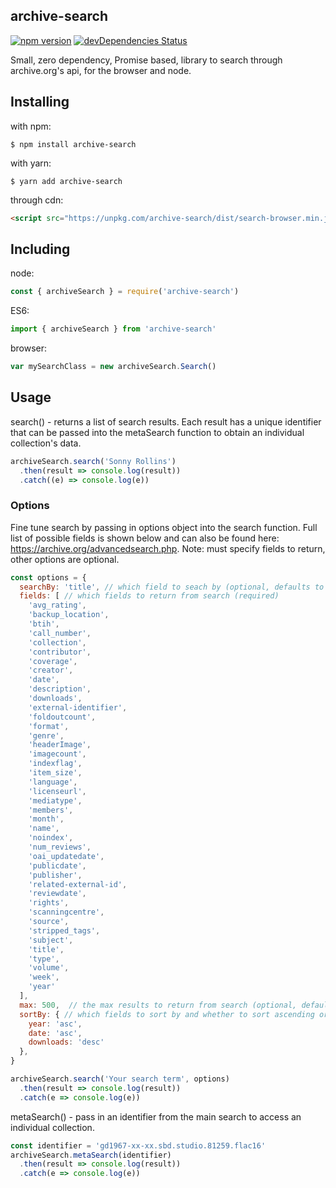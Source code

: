 ## archive-search

[![npm version](https://badge.fury.io/js/archive-search.svg)](https://badge.fury.io/js/archive-search)
[![devDependencies Status](https://david-dm.org/jacobg1/archive-search/dev-status.svg)](https://david-dm.org/jacobg1/archive-search?type=dev)

Small, zero dependency, Promise based, library to search through archive.org's api, for the browser and node.


## Installing

with npm:

``` $ npm install archive-search ```

with yarn:

``` $ yarn add archive-search ```

through cdn: 

```html
<script src="https://unpkg.com/archive-search/dist/search-browser.min.js"></script>
```

## Including

node:

```js
const { archiveSearch } = require('archive-search')
```

ES6:

```js
import { archiveSearch } from 'archive-search' 
```

browser:

```js
var mySearchClass = new archiveSearch.Search() 
```

## Usage

search() - returns a list of search results. Each result has a unique identifier that can be passed into the metaSearch function to obtain an individual collection's data.

```js
archiveSearch.search('Sonny Rollins')
  .then(result => console.log(result))
  .catch((e) => console.log(e))
```

### Options

Fine tune search by passing in options object into the search function.  Full list of possible fields is shown below and can also be found here: <https://archive.org/advancedsearch.php>. Note: must specify fields to return, other options are optional.

```js
const options = {
  searchBy: 'title', // which field to seach by (optional, defaults to creator)
  fields: [ // which fields to return from search (required)
    'avg_rating',
    'backup_location',
    'btih',
    'call_number',
    'collection',
    'contributor',
    'coverage',
    'creator',
    'date',
    'description',
    'downloads',
    'external-identifier',
    'foldoutcount',
    'format',
    'genre',
    'headerImage',
    'imagecount',
    'indexflag',
    'item_size',
    'language',
    'licenseurl',
    'mediatype',
    'members',
    'month',
    'name',
    'noindex',
    'num_reviews',
    'oai_updatedate',
    'publicdate',
    'publisher',
    'related-external-id',
    'reviewdate',
    'rights',
    'scanningcentre',
    'source',
    'stripped_tags',
    'subject',
    'title',
    'type',
    'volume',
    'week',
    'year'
  ],
  max: 500,  // the max results to return from search (optional, defaults to 50)
  sortBy: { // which fields to sort by and whether to sort ascending or descending (optional, can specify up to three)
    year: 'asc',
    date: 'asc',
    downloads: 'desc'
  },  
}

archiveSearch.search('Your search term', options)
  .then(result => console.log(result))
  .catch(e => console.log(e))
```

metaSearch() - pass in an identifier from the main search to access an individual collection.

```js
const identifier = 'gd1967-xx-xx.sbd.studio.81259.flac16'
archiveSearch.metaSearch(identifier)
  .then(result => console.log(result))
  .catch(e => console.log(e))
```
